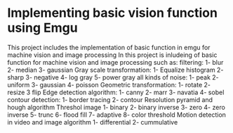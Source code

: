 Implementing basic vision function using Emgu
==============

This project includes the implementation of basic function in emgu for machine vision and image processing
In this project is inludeing of basic function for machine vision and image processing such as:
filtering:
1- blur
2- median
3- gaussian
Gray scale transformation:
1- Equalize histogram
2- sharp
3- negative
4- log gray
5- power gray
all kinds of noise:
1- peak
2- uniform
3- gaussian
4- poisson
Geometric transformation:
1- rotate
2- resize
3 flip
Edge detection algorithm:
1- canny
2- marr
3- navatia
4- sobel
contour detection:
1- border tracing
2- contour
Resolution pyramid and hough algorithm
Threshol image
1- binary 
2- binary inverse
3- zero
4- zero inverse
5- trunc
6- flood fill
7- adaptive 
8- color threshold
Motion detection in video and image algorithm
1- differential
2- cummulative
